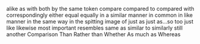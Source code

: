 alike
as with
both
by the same token
compare 
compared to 
compared with
correspondingly
either
equal
equally
in a similar manner
in common
in like manner
in the same way
in the spitting image of
just as
just as…so too
just like
likewise
most important
resembles
same as
similar to
similarly
still another
Comparison
Than
Rather than
Whether
As much as
Whereas
